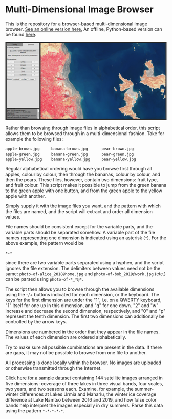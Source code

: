 # Multi-Dimensional Image Browser

This is the repository for a browser-based multi-dimensional image browser. [See an online version here.](https://mdib.lrk.tools) An offline, Python-based version can be found [here](https://github.com/lrkrol/Multi-Dimensional-Image-Browser).

![Screenshot](./docs/mdib.png)

Rather than browsing through image files in alphabetical order, this script allows them to be browsed through in a multi-dimensional fashion. Take for example the following files:

```
apple-brown.jpg     banana-brown.jpg      pear-brown.jpg
apple-green.jpg     banana-green.jpg      pear-green.jpg
apple-yellow.jpg    banana-yellow.jpg     pear-yellow.jpg
```

Regular alphabetical ordering would have you browse first through all apples, colour by colour, then through the bananas, colour by colour, and then the pears. These files, however, contain two dimensions: fruit type, and fruit colour. This script makes it possible to jump from the green banana to the green apple with one button, and from the green apple to the yellow apple with another.

Simply supply it with the image files you want, and the pattern with which the files are named, and the script will extract and order all dimension values.

File names should be consistent except for the variable parts, and the variable parts should be separated somehow. A variable part of the file names representing one dimension is indicated using an asterisk (`*`). For the above example, the pattern would be

```
*-*
```

since there are two variable parts separated using a hyphen, and the script ignores the file extension. The delimiters between values need not be the same: `photo-of-alice_2018@home.jpg` and `photo-of-bob_2019@work.jpg` (etc.) can be parsed using `photo-of-*_*@*`.

The script then allows you to browse through the available dimensions using the -/+ buttons indicated for each dimension, or the keyboard. The keys for the first dimension are under the "1", i.e. on a QWERTY keyboard, "1" itself for one up in this dimension, and "q" for one down. "2" and "w" increase and decrease the second dimension, respectively, and "0" and "p" represent the tenth dimension. The first two dimensions can additionally be controlled by the arrow keys.

Dimensions are numbered in the order that they appear in the file names. The values of each dimension are ordered alphabetically.

Try to make sure all possible combinations are present in the data. If there are gaps, it may not be possible to browse from one file to another.

All processing is done locally within the browser. No images are uploaded or otherwise transmitted through the Internet.

[Click here for a sample dataset](https://mdib.lrk.tools/lakes.zip) containing 144 satellite images arranged in five dimensions: coverage of three lakes in three visual bands, four scales, two years, and two seasons each. Examine, for example, the summer-winter differences at Lakes Urmia and Maharlu, the winter ice coverage difference at Lake Namtso between 2016 and 2019, and how false color bands help interpret the images especially in dry summers. Parse this data using the pattern `*-*-*-*-*`.